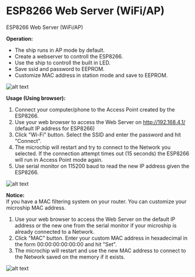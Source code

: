 # ESP8266 Web Server (WiFi/AP)
ESP8266 Web Server (WiFi/AP)

<b>Operation:</b>
- The ship runs in AP mode by default.
- Create a webserver to controll the ESP8266.
- Use the ship to controll the built in LED.
- Save ssid and password to EEPROM.
- Customize MAC address in station mode and save to EEPROM.

![alt text](https://raw.githubusercontent.com/IhebBelaiba/ESP8266-WebServer/main/Screenshots/main.png)

<b>Usage (Using browser):</b>
1. Connect your computer/phone to the Access Point created by the ESP8266.
2. Use your web browser to access the Web Server on http://192.168.4.1/ (default IP address for ESP8266)
3. Click "Wi-Fi" button. Select the SSID and enter the password and hit "Connect".
4. The microchip will restart and try to connect to the Network you selected. If the connection attempt times out (15 seconds) the ESP8266 will run in Access Point mode again.
5. Use serial monitor on 115200 baud to read the new IP address given the ESP8266.

![alt text](https://raw.githubusercontent.com/IhebBelaiba/ESP8266-WebServer/main/Screenshots/WiFi.png)

<b>Notice:</b></br>
If you have a MAC filtering system on your router. You can customize your microship MAC address.
1. Use your web browser to access the Web Server on the default IP address or the new one from the serial monitor if your microship is already connected to a Network.
3. Click "MAC" button. Enter your custom MAC address in hexadecimal in the form 00:00:00:00:00:00 and hit "Set".
4. The microchip will restart and use the new MAC address to connect to the Network saved on the memory if it exists.

![alt text](https://raw.githubusercontent.com/IhebBelaiba/ESP8266-WebServer/main/Screenshots/MAC.png)

